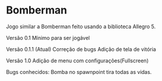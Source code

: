 # Bomberman
Jogo similar a Bomberman feito usando a biblioteca Allegro 5.

Versão 0.1
Mínimo para ser jogável

Versão 0.1.1 (Atual)
Correção de bugs
Adição de tela de vitória

Versão 1.0
Adição de menu com configurações(Fullscreen)

Bugs conhecidos:
     Bomba no spawnpoint tira todas as vidas.